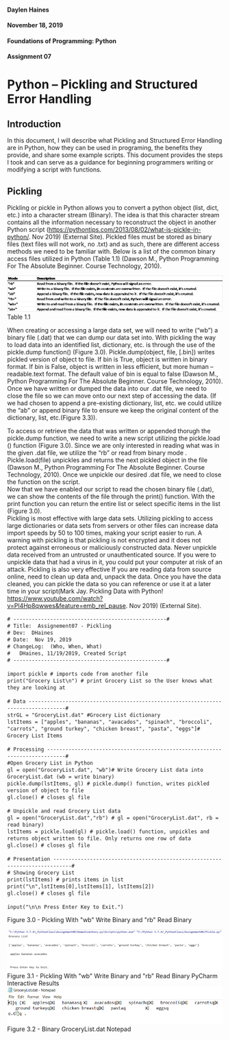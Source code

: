 #### Daylen Haines
#### November 18, 2019
#### Foundations of Programming:  Python
#### Assignment 07

# Python – Pickling and Structured Error Handling

## Introduction
In this document, I will describe what Pickling and Structured Error Handling are in Python, how they can be used in programing, the benefits they provide, and share some example scripts.  This document provides the steps I took and can serve as a guidance for beginning programmers writing or modifying a script with functions.  

## Pickling
Pickling or pickle in Python allows you to convert a python object (list, dict, etc.) into a character stream (Binary).  The idea is that this character stream contains all the information necessary to reconstruct the object in another Python script (https://pythontips.com/2013/08/02/what-is-pickle-in-python/. Nov 2019) (External Site).  Pickled files must be stored as binary files (text files will not work, no .txt) and as such, there are different access methods we need to be familiar with.  Below is a list of the common binary access files utilized in Python (Table 1.1) (Dawson M., Python Programming For The Absolute Beginner. Course Technology, 2010).  

![Table1.1](https://github.com/dhaines44/ITFnd100-Mod07/blob/master/docs/Table1.1-Assignment07.png "Table 1.1")
Table 1.1
                                                      
When creating or accessing a large data set, we will need to write (“wb”) a binary file (.dat) that we can dump our data set into.  With pickling the way to load data into an identified list, dictionary, etc. is through the use of the pickle.dump function() (Figure 3.0).  Pickle.dump(object, file, [.bin]) writes pickled version of object to file. If bin is True, object is written in binary format.  If bin is False, object is written in less efficient, but more human –readable.text format.  The default value of bin is equal to false (Dawson M., Python Programming For The Absolute Beginner. Course Technology, 2010).  Once we have written or dumped the data into our .dat file, we need to close the file so we can move onto our next step of accessing the data. (If we had chosen to append a pre-existing dictionary, list, etc. we could utilize the “ab” or append binary file to ensure we keep the original content of the dictionary, list, etc.(Figure 3.3)).

To access or retrieve the data that was written or appended thorugh the pickle.dump function, we need to write a new script utilizing the pickle.load () function (Figure 3.0). Since we are only interested in reading what was in the given .dat file, we utilize the “rb” or read from binary mode .  Pickle.load(file) unpickles and returns the next pickled object in the file (Dawson M., Python Programming For The Absolute Beginner. Course Technology, 2010).  Once we unpickle our desired .dat file, we need to close the function on the script.  
Now that we have enabled our script to read the chosen binary file (.dat), we can show the contents of the file through the print() function.  With the print function you can return the entire list or select specific items in the list (Figure 3.0).  
 Pickling is most effective with large data sets.  Utilizing pickling to access large dictionaries or data sets from servers or other files can increase data import speeds by 50 to 100 times, making your script easier to run.  A warning with pickling is that pickling is not encrypted and it does not protect against erroneous or maliciously constructed data.  Never unpickle data received from an untrusted or unauthenticated source.  If you were to unpickle data that had a virus in it, you could put your computer at risk of an attack.  Pickling is also very effective If you are reading data from source online, need to clean up data and, unpack the data.  Once you have the data cleaned, you can pickle the data so you can reference or use it at a later time in your script(Mark Jay. Pickling Data with Python! https://www.youtube.com/watch?v=Pl4Hp8qwwes&feature=emb_rel_pause. Nov 2019) (External Site).
```
# --------------------------------------------------#
# Title:  Assignement07 - Pickling
# Dev:  DHaines
# Date:  Nov 19, 2019
# ChangeLog:  (Who, When, What)
#   DHaines, 11/19/2019, Created Script
# --------------------------------------------------#

import pickle # imports code from another file
print("Grocery List\n") # print Grocery List so the User knows what they are looking at

# Data ----------------------------------------------------------------------------------#
strGL = "GroceryList.dat" #Grocery List dictionary
lstItems = ["apples", "bananas", "avacados", "spinach", "broccoli", "carrots", "ground turkey", "chicken breast", "pasta", "eggs"]# Grocery List Items

# Processing ----------------------------------------------------------------------------#
#Open Grocery List in Python
gl = open("GroceryList.dat", "wb")# Write Grocery List data into GroceryList.dat (wb = write binary)
pickle.dump(lstItems, gl) # pickle.dump() function, writes pickled version of object to file
gl.close() # closes gl file

# Unpickle and read Grocery List data
gl = open("GroceryList.dat","rb") # gl = open("GroceryList.dat", rb = read binary)
lstItems = pickle.load(gl) # pickle.load() function, unpickles and returns object written to file. Only returns one row of data
gl.close() # closes gl file

# Presentation ----------------------------------------------------------------------------#
# Showing Grocery List
print(lstItems) # prints items in list
print("\n",lstItems[0],lstItems[1], lstItems[2])
gl.close() # closes gl file

input("\n\n Press Enter Key to Exit.")
```
Figure 3.0 - Pickling With "wb" Write Binary and "rb" Read Binary

![Figure 3.1](https://github.com/dhaines44/ITFnd100-Mod07/blob/master/docs/Figure3.1-Assignment07.png "Figure 3.1")
Figure 3.1 - Pickling With "wb" Write Binary and "rb" Read Binary PyCharm Interactive Results
![Figure 3.2](https://github.com/dhaines44/ITFnd100-Mod07/blob/master/docs/Figure3.2-Assignment07.png "Figure 3.2")
Figure 3.2 - Binary GroceryList.dat Notepad
